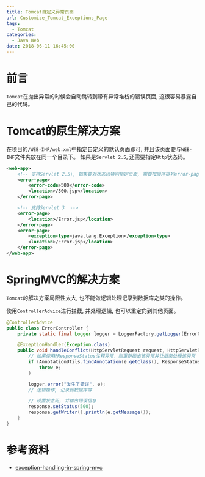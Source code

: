 ```yaml
---
title: Tomcat自定义异常页面
url: Customize_Tomcat_Exceptions_Page
tags:
  - Tomcat
categories:
  - Java Web
date: 2018-06-11 16:45:00
---
```


# 前言
`Tomcat`在抛出异常的时候会自动跳转到带有异常堆栈的错误页面, 这很容易暴露自己的代码。

# Tomcat的原生解决方案
在项目的`/WEB-INF/web.xml`中指定自定义的默认页面即可, 并且该页面要与`WEB-INF`文件夹放在同一个目录下。
如果是`Servlet 2.5`, 还需要指定`Http`状态码。
```xml
<web-app>
    <!-- 支持Servlet 2.5+, 如果要对状态码特别指定页面, 需要按顺序排列error-page标签  -->
    <error-page>
        <error-code>500</error-code>
        <location>/500.jsp</location>
    </error-page>

    <!-- 支持Servlet 3  -->
    <error-page>
        <location>/Error.jsp</location>
    </error-page>
    <error-page>
        <exception-type>java.lang.Exception</exception-type>
        <location>/Error.jsp</location>
    </error-page>
</web-app>
```

# SpringMVC的解决方案
`Tomcat`的解决方案局限性太大, 也不能做逻辑处理记录到数据库之类的操作。

使用`ControllerAdvice`进行拦截, 并处理逻辑, 也可以重定向到其他页面。
```java
@ControllerAdvice
public class ErrorController {
    private static final Logger logger = LoggerFactory.getLogger(ErrorController.class);

    @ExceptionHandler(Exception.class)
    public void handleConflict(HttpServletRequest request, HttpServletResponse response, Exception e) throws Exception {
        // 如果使用@ResponseStatus注释异常，则重新抛出该异常并让框架处理该异常
        if (AnnotationUtils.findAnnotation(e.getClass(), ResponseStatus.class) != null) {
            throw e;
        }

        logger.error("发生了错误", e);
        // 逻辑操作, 记录到数据库等

        // 设置状态码, 并输出错误信息
        response.setStatus(500);
        response.getWriter().println(e.getMessage());
    }
}
```

# 参考资料
- [exception-handling-in-spring-mvc](https://spring.io/blog/2013/11/01/exception-handling-in-spring-mvc)